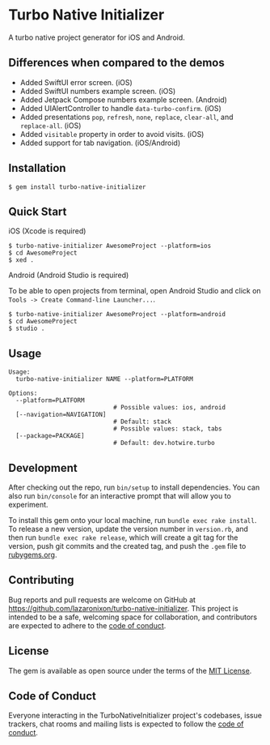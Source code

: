 # Turbo Native Initializer

A turbo native project generator for iOS and Android.

## Differences when compared to the demos

- Added SwiftUI error screen. (iOS)
- Added SwiftUI numbers example screen. (iOS)
- Added Jetpack Compose numbers example screen. (Android)
- Added UIAlertController to handle `data-turbo-confirm`. (iOS)
- Added presentations `pop`, `refresh`, `none`, `replace`, `clear-all`, and `replace-all`. (iOS)
- Added `visitable` property in order to avoid visits. (iOS)
- Added support for tab navigation. (iOS/Android)

## Installation

```
$ gem install turbo-native-initializer
```

## Quick Start

iOS (Xcode is required)

```
$ turbo-native-initializer AwesomeProject --platform=ios
$ cd AwesomeProject
$ xed .
```

Android (Android Studio is required)

To be able to open projects from terminal, open Android Studio and click on `Tools -> Create Command-line Launcher...`.

```
$ turbo-native-initializer AwesomeProject --platform=android
$ cd AwesomeProject
$ studio .
```

## Usage

```
Usage:
  turbo-native-initializer NAME --platform=PLATFORM

Options:
  --platform=PLATFORM        
                             # Possible values: ios, android
  [--navigation=NAVIGATION]  
                             # Default: stack
                             # Possible values: stack, tabs
  [--package=PACKAGE]        
                             # Default: dev.hotwire.turbo
```

## Development

After checking out the repo, run `bin/setup` to install dependencies. You can also run `bin/console` for an interactive prompt that will allow you to experiment.

To install this gem onto your local machine, run `bundle exec rake install`. To release a new version, update the version number in `version.rb`, and then run `bundle exec rake release`, which will create a git tag for the version, push git commits and the created tag, and push the `.gem` file to [rubygems.org](https://rubygems.org).

## Contributing

Bug reports and pull requests are welcome on GitHub at https://github.com/lazaronixon/turbo-native-initializer. This project is intended to be a safe, welcoming space for collaboration, and contributors are expected to adhere to the [code of conduct](https://github.com/lazaronixon/turbo-native-initializer/blob/master/CODE_OF_CONDUCT.md).

## License

The gem is available as open source under the terms of the [MIT License](https://opensource.org/licenses/MIT).

## Code of Conduct

Everyone interacting in the TurboNativeInitializer project's codebases, issue trackers, chat rooms and mailing lists is expected to follow the [code of conduct](https://github.com/[USERNAME]/turbo-native-initializer/blob/master/CODE_OF_CONDUCT.md).
